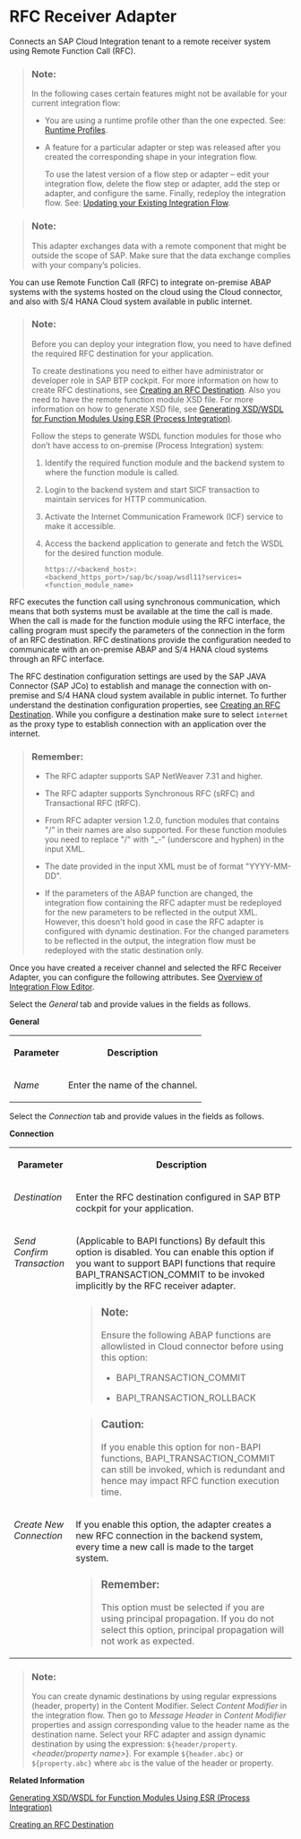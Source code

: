 <!-- loio5c76048b04594888a47e74d35a91c08a -->

# RFC Receiver Adapter

Connects an SAP Cloud Integration tenant to a remote receiver system using Remote Function Call \(RFC\).

> ### Note:  
> In the following cases certain features might not be available for your current integration flow:
> 
> -   You are using a runtime profile other than the one expected. See: [Runtime Profiles](IntegrationSettings/runtime-profiles-8007daa.md).
> 
> -   A feature for a particular adapter or step was released after you created the corresponding shape in your integration flow.
> 
>     To use the latest version of a flow step or adapter – edit your integration flow, delete the flow step or adapter, add the step or adapter, and configure the same. Finally, redeploy the integration flow. See: [Updating your Existing Integration Flow](updating-your-existing-integration-flow-1f9e879.md).

> ### Note:  
> This adapter exchanges data with a remote component that might be outside the scope of SAP. Make sure that the data exchange complies with your company’s policies.

You can use Remote Function Call \(RFC\) to integrate on-premise ABAP systems with the systems hosted on the cloud using the Cloud connector, and also with S/4 HANA Cloud system available in public internet.

> ### Note:  
> Before you can deploy your integration flow, you need to have defined the required RFC destination for your application.
> 
> To create destinations you need to either have administrator or developer role in SAP BTP cockpit. For more information on how to create RFC destinations, see [Creating an RFC Destination](creating-an-rfc-destination-3b55fa7.md). Also you need to have the remote function module XSD file. For more information on how to generate XSD file, see [Generating XSD/WSDL for Function Modules Using ESR \(Process Integration\)](generating-xsd-wsdl-for-function-modules-using-esr-process-integration-57a6b6e.md).
> 
> Follow the steps to generate WSDL function modules for those who don’t have access to on-premise \(Process Integration\) system:
> 
> 1.  Identify the required function module and the backend system to where the function module is called.
> 
> 2.  Login to the backend system and start SICF transaction to maintain services for HTTP communication.
> 
> 3.  Activate the Internet Communication Framework \(ICF\) service to make it accessible.
> 
> 4.  Access the backend application to generate and fetch the WSDL for the desired function module.
> 
>     `https://<backend_host>:<backend_https_port>/sap/bc/soap/wsdl11?services=<function_module_name>`

RFC executes the function call using synchronous communication, which means that both systems must be available at the time the call is made. When the call is made for the function module using the RFC interface, the calling program must specify the parameters of the connection in the form of an RFC destination. RFC destinations provide the configuration needed to communicate with an on-premise ABAP and S/4 HANA cloud systems through an RFC interface.

The RFC destination configuration settings are used by the SAP JAVA Connector \(SAP JCo\) to establish and manage the connection with on-premise and S/4 HANA cloud system available in public internet. To further understand the destination configuration properties, see [Creating an RFC Destination](creating-an-rfc-destination-3b55fa7.md). While you configure a destination make sure to select `internet` as the proxy type to establish connection with an application over the internet.

> ### Remember:  
> -   The RFC adapter supports SAP NetWeaver 7.31 and higher.
> 
> -   The RFC adapter supports Synchronous RFC \(sRFC\) and Transactional RFC \(tRFC\).
> 
> -   From RFC adapter version 1.2.0, function modules that contains "/" in their names are also supported. For these function modules you need to replace "/" with "\_-" \(underscore and hyphen\) in the input XML.
> 
> -   The date provided in the input XML must be of format "YYYY-MM-DD".
> 
> -   If the parameters of the ABAP function are changed, the integration flow containing the RFC adapter must be redeployed for the new parameters to be reflected in the output XML. However, this doesn't hold good in case the RFC adapter is configured with dynamic destination. For the changed parameters to be reflected in the output, the integration flow must be redeployed with the static destination only.

Once you have created a receiver channel and selected the RFC Receiver Adapter, you can configure the following attributes. See [Overview of Integration Flow Editor](overview-of-integration-flow-editor-db10beb.md).

Select the *General* tab and provide values in the fields as follows.

**General**


<table>
<tr>
<th valign="top">

Parameter



</th>
<th valign="top">

Description



</th>
</tr>
<tr>
<td valign="top">

*Name*



</td>
<td valign="top">

Enter the name of the channel.



</td>
</tr>
</table>

Select the *Connection* tab and provide values in the fields as follows.

**Connection**


<table>
<tr>
<th valign="top">

Parameter



</th>
<th valign="top">

Description



</th>
</tr>
<tr>
<td valign="top">

*Destination* 



</td>
<td valign="top">

Enter the RFC destination configured in SAP BTP cockpit for your application.



</td>
</tr>
<tr>
<td valign="top">

*Send Confirm Transaction* 



</td>
<td valign="top">

\(Applicable to BAPI functions\) By default this option is disabled. You can enable this option if you want to support BAPI functions that require BAPI\_TRANSACTION\_COMMIT to be invoked implicitly by the RFC receiver adapter.

> ### Note:  
> Ensure the following ABAP functions are allowlisted in Cloud connector before using this option:
> 
> -   BAPI\_TRANSACTION\_COMMIT
> 
> -   BAPI\_TRANSACTION\_ROLLBACK

> ### Caution:  
> If you enable this option for non-BAPI functions, BAPI\_TRANSACTION\_COMMIT can still be invoked, which is redundant and hence may impact RFC function execution time.



</td>
</tr>
<tr>
<td valign="top">

*Create New Connection* 



</td>
<td valign="top">

If you enable this option, the adapter creates a new RFC connection in the backend system, every time a new call is made to the target system.

> ### Remember:  
> This option must be selected if you are using principal propagation. If you do not select this option, principal propagation will not work as expected.



</td>
</tr>
</table>

> ### Note:  
> You can create dynamic destinations by using regular expressions \(header, property\) in the Content Modifier. Select *Content Modifier* in the integration flow. Then go to *Message Header* in *Content Modifier* properties and assign corresponding value to the header name as the destination name. Select your RFC adapter and assign dynamic destination by using the expression: `${header/property`.*<header/property name\>*\}. For example `${header.abc}` or `${property.abc}` where `abc` is the value of the header or property.

**Related Information**  


[Generating XSD/WSDL for Function Modules Using ESR \(Process Integration\)](generating-xsd-wsdl-for-function-modules-using-esr-process-integration-57a6b6e.md "Generate an XSD/WSDL file for a function module using the Enterprise Services Repository (ESR).")

[Creating an RFC Destination](creating-an-rfc-destination-3b55fa7.md "Create an RFC destination by adding necessary properties before using it in the integration flow of RFC adapter.")

